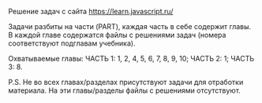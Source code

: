 Решение задач с сайта https://learn.javascript.ru/

Задачи разбиты на части (PART), каждая часть в себе содержит главы. 
В каждой главе содержатся файлы с решениями задач (номера соответствуют подглавам учебника).

Охватываемые главы:
    ЧАСТЬ 1: 1, 2, 4, 5, 6, 7, 8, 9, 10;
    ЧАСТЬ 2: 1;
    ЧАСТЬ 3: 8.
    
P.S. Не во всех главах/разделах присутствуют задачи для отработки материала. 
     На эти главы/разделы файлы с решениями отсутствуют.